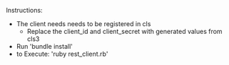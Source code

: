 Instructions:
* The client needs needs to be registered in cls
    * Replace the client_id and client_secret with generated values from cls3
* Run 'bundle install'
* to Execute: 'ruby rest_client.rb'
